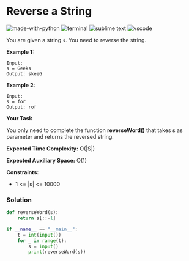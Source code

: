 # Reverse a String
![made-with-python](https://img.shields.io/badge/Made%20with-Python-007396.svg)
![terminal](https://img.shields.io/badge/Windows%20Terminal-4D4D4D?logo=windows%20terminal&logoColor=white)
![sublime text](https://img.shields.io/badge/sublime_text-%23575757.svg?logo=sublime-text&logoColor=important)
![vscode](https://img.shields.io/badge/Visual_Studio_Code-0078D4?logo=visual%20studio%20code&logoColor=white)

You are given a string `s`. You need to reverse the string.

__Example 1:__
```
Input:
s = Geeks
Output: skeeG
```
__Example 2:__
```
Input:
s = for
Output: rof
```
__Your Task__

You only need to complete the function **reverseWord()** that takes s as parameter and returns the reversed string.

__Expected Time Complexity:__ O(|S|)

__Expected Auxiliary Space:__ O(1)

__Constraints:__
- 1 <= |s| <= 10000

### Solution
```py
def reverseWord(s):
    return s[::-1]

if __name__ == "__main__":
    t = int(input())
    for _ in range(t):
        s = input()
        print(reverseWord(s))
```

